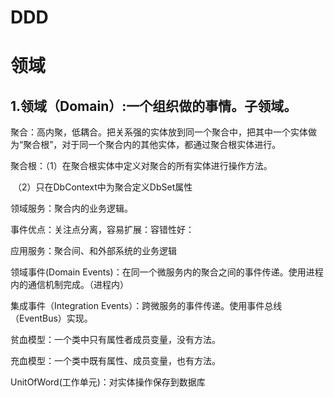 # DDD

# 领域

## 1.领域（Domain）:一个组织做的事情。子领域。

聚合：高内聚，低耦合。把关系强的实体放到同一个聚合中，把其中一个实体做为“聚合根”，对于同一个聚合内的其他实体，都通过聚合根实体进行。

聚合根：（1）在聚合根实体中定义对聚合的所有实体进行操作方法。

​			  （2）只在DbContext中为聚合定义DbSet属性

领域服务：聚合内的业务逻辑。

事件优点：关注点分离，容易扩展：容错性好：

应用服务：聚合间、和外部系统的业务逻辑

领域事件(Domain Events)：在同一个微服务内的聚合之间的事件传递。使用进程内的通信机制完成。（进程内）

集成事件（Integration Events）：跨微服务的事件传递。使用事件总线（EventBus）实现。

贫血模型：一个类中只有属性者成员变量，没有方法。

充血模型：一个类中既有属性、成员变量，也有方法。



UnitOfWord(工作单元)：对实体操作保存到数据库